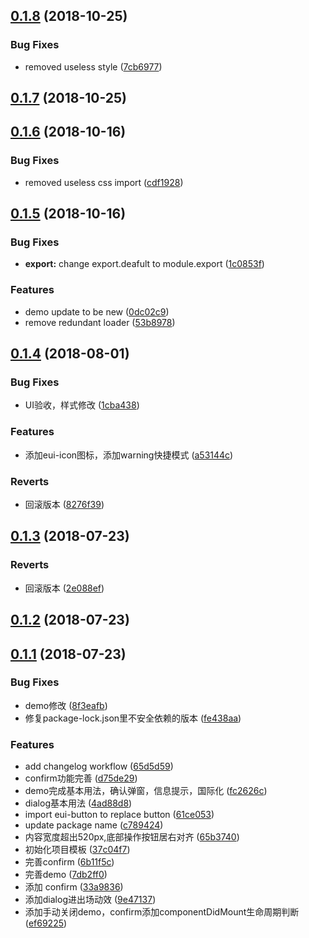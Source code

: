 <a name="0.1.8"></a>
## [0.1.8](https://github.com/MST-EUI/eui-dialog/compare/v0.1.7...v0.1.8) (2018-10-25)


### Bug Fixes

* removed useless style ([7cb6977](https://github.com/MST-EUI/eui-dialog/commit/7cb6977))



<a name="0.1.7"></a>
## [0.1.7](https://github.com/MST-EUI/eui-dialog/compare/v0.1.6...v0.1.7) (2018-10-25)



<a name="0.1.6"></a>
## [0.1.6](https://github.com/MST-EUI/eui-dialog/compare/v0.1.5...v0.1.6) (2018-10-16)


### Bug Fixes

* removed useless css import ([cdf1928](https://github.com/MST-EUI/eui-dialog/commit/cdf1928))



<a name="0.1.5"></a>
## [0.1.5](https://github.com/MST-EUI/eui-dialog/compare/v0.1.4...v0.1.5) (2018-10-16)


### Bug Fixes

* **export:** change export.deafult to module.export ([1c0853f](https://github.com/MST-EUI/eui-dialog/commit/1c0853f))


### Features

* demo update to be new ([0dc02c9](https://github.com/MST-EUI/eui-dialog/commit/0dc02c9))
* remove redundant loader ([53b8978](https://github.com/MST-EUI/eui-dialog/commit/53b8978))



<a name="0.1.4"></a>
## [0.1.4](https://github.com/MST-EUI/eui-dialog/compare/v0.1.3...v0.1.4) (2018-08-01)


### Bug Fixes

* UI验收，样式修改 ([1cba438](https://github.com/MST-EUI/eui-dialog/commit/1cba438))


### Features

* 添加eui-icon图标，添加warning快捷模式 ([a53144c](https://github.com/MST-EUI/eui-dialog/commit/a53144c))


### Reverts

* 回滚版本 ([8276f39](https://github.com/MST-EUI/eui-dialog/commit/8276f39))



<a name="0.1.3"></a>
## [0.1.3](https://github.com/MST-EUI/eui-dialog/compare/v0.1.2...v0.1.3) (2018-07-23)


### Reverts

* 回滚版本 ([2e088ef](https://github.com/MST-EUI/eui-dialog/commit/2e088ef))



<a name="0.1.2"></a>
## [0.1.2](https://github.com/MST-EUI/eui-dialog/compare/v0.1.1...v0.1.2) (2018-07-23)



<a name="0.1.1"></a>
## [0.1.1](https://github.com/MST-EUI/eui-dialog/compare/37c04f7...v0.1.1) (2018-07-23)


### Bug Fixes

* demo修改 ([8f3eafb](https://github.com/MST-EUI/eui-dialog/commit/8f3eafb))
* 修复package-lock.json里不安全依赖的版本 ([fe438aa](https://github.com/MST-EUI/eui-dialog/commit/fe438aa))


### Features

* add changelog workflow ([65d5d59](https://github.com/MST-EUI/eui-dialog/commit/65d5d59))
* confirm功能完善 ([d75de29](https://github.com/MST-EUI/eui-dialog/commit/d75de29))
* demo完成基本用法，确认弹窗，信息提示，国际化 ([fc2626c](https://github.com/MST-EUI/eui-dialog/commit/fc2626c))
* dialog基本用法 ([4ad88d8](https://github.com/MST-EUI/eui-dialog/commit/4ad88d8))
* import eui-button to replace button ([61ce053](https://github.com/MST-EUI/eui-dialog/commit/61ce053))
* update package name ([c789424](https://github.com/MST-EUI/eui-dialog/commit/c789424))
* 内容宽度超出520px,底部操作按钮居右对齐 ([65b3740](https://github.com/MST-EUI/eui-dialog/commit/65b3740))
* 初始化项目模板 ([37c04f7](https://github.com/MST-EUI/eui-dialog/commit/37c04f7))
* 完善confirm ([6b11f5c](https://github.com/MST-EUI/eui-dialog/commit/6b11f5c))
* 完善demo ([7db2ff0](https://github.com/MST-EUI/eui-dialog/commit/7db2ff0))
* 添加 confirm ([33a9836](https://github.com/MST-EUI/eui-dialog/commit/33a9836))
* 添加dialog进出场动效 ([9e47137](https://github.com/MST-EUI/eui-dialog/commit/9e47137))
* 添加手动关闭demo，confirm添加componentDidMount生命周期判断 ([ef69225](https://github.com/MST-EUI/eui-dialog/commit/ef69225))



